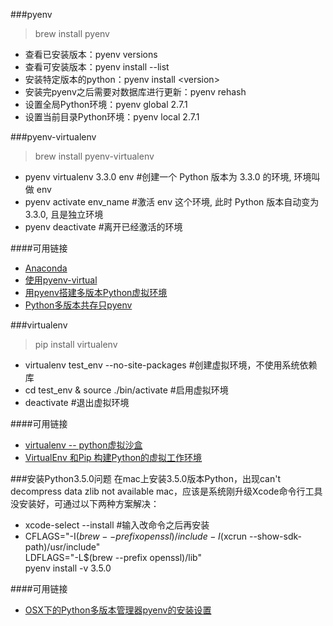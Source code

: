 ###pyenv
> brew install pyenv

- 查看已安装版本：pyenv versions
- 查看可安装版本：pyenv install --list
- 安装特定版本的python：pyenv install \<version\>
- 安装完pyenv之后需要对数据库进行更新：pyenv rehash
- 设置全局Python环境：pyenv global 2.7.1
- 设置当前目录Python环境：pyenv local 2.7.1

###pyenv-virtualenv
> brew install pyenv-virtualenv 

- pyenv virtualenv 3.3.0 env    #创建一个 Python 版本为 3.3.0 的环境, 环境叫做 env
- pyenv activate env_name       #激活 env 这个环境, 此时 Python 版本自动变为 3.3.0, 且是独立环境
- pyenv deactivate              #离开已经激活的环境

####可用链接
- [Anaconda](http://seisman.info/anaconda-scientific-python-distribution.html)
- [使用pyenv-virtual](http://ju.outofmemory.cn/entry/105367)
- [用pyenv搭建多版本Python虚拟环境](http://www.it165.net/pro/html/201405/13603.html)
- [Python多版本共存只pyenv](http://seisman.info/python-pyenv.html)

###virtualenv
> pip install virtualenv

- virtualenv test_env --no-site-packages #创建虚拟环境，不使用系统依赖库
- cd test_env & source ./bin/activate #启用虚拟环境
- deactivate #退出虚拟环境

####可用链接
- [virtualenv -- python虚拟沙盒](http://www.cnblogs.com/tk091/p/3700013.html)
- [VirtualEnv 和Pip 构建Python的虚拟工作环境](https://www.v2ex.com/t/42760)

###安装Python3.5.0问题
在mac上安装3.5.0版本Python，出现can't decompress data zlib not available mac，应该是系统刚升级Xcode命令行工具没安装好，可通过以下两种方案解决：
- xcode-select --install #输入改命令之后再安装
- CFLAGS="-I$(brew --prefix openssl)/include -I$(xcrun --show-sdk-path)/usr/include" \
LDFLAGS="-L$(brew --prefix openssl)/lib" \
pyenv install -v 3.5.0

####可用链接
- [OSX下的Python多版本管理器pyenv的安装设置](http://python.jobbole.com/84621/)
